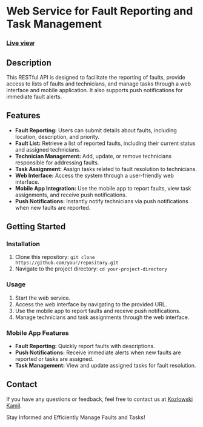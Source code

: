 # Web Service for Fault Reporting and Task Management

### [Live view](http://kozlowski.alwaysdata.net/)

## Description

This RESTful API is designed to facilitate the reporting of faults, provide access to lists of faults and technicians, and manage tasks through a web interface and mobile application. It also supports push notifications for immediate fault alerts.

## Features

- **Fault Reporting:** Users can submit details about faults, including location, description, and priority.
- **Fault List:** Retrieve a list of reported faults, including their current status and assigned technicians.
- **Technician Management:** Add, update, or remove technicians responsible for addressing faults.
- **Task Assignment:** Assign tasks related to fault resolution to technicians.
- **Web Interface:** Access the system through a user-friendly web interface.
- **Mobile App Integration:** Use the mobile app to report faults, view task assignments, and receive push notifications.
- **Push Notifications:** Instantly notify technicians via push notifications when new faults are reported.

## Getting Started

### Installation

1. Clone this repository: `git clone https://github.com/your/repository.git`
2. Navigate to the project directory: `cd your-project-directory`

### Usage

1. Start the web service.
2. Access the web interface by navigating to the provided URL.
3. Use the mobile app to report faults and receive push notifications.
4. Manage technicians and task assignments through the web interface.

### Mobile App Features

- **Fault Reporting:** Quickly report faults with descriptions.
- **Push Notifications:** Receive immediate alerts when new faults are reported or tasks are assigned.
- **Task Management:** View and update assigned tasks for fault resolution.



## Contact

If you have any questions or feedback, feel free to contact us at [Kozlowski Kamil](mailto:kozlowski.kamil2k@gmail.com).

Stay Informed and Efficiently Manage Faults and Tasks!
